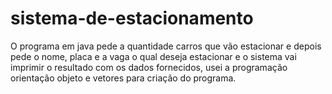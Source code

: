 # sistema-de-estacionamento
O programa em java pede a quantidade carros que vão estacionar e depois pede o nome, placa e a vaga o qual deseja estacionar e o sistema vai imprimir o resultado com os dados fornecidos, usei a programação orientação objeto e vetores para criação do programa. 
